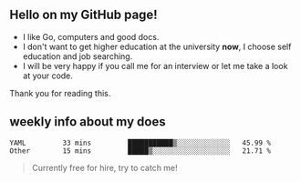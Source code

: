 ## Hello on my GitHub page!

- I like Go, computers and good docs.
- I don't want to get higher education at the university **now**, I choose self education and job searching.
- I will be very happy if you call me for an interview or let me take a look at your code.

Thank you for reading this.

## weekly info about my does
<!--START_SECTION:waka-->

```text
YAML         33 mins         ███████████▒░░░░░░░░░░░░░   45.99 %
Other        15 mins         █████▒░░░░░░░░░░░░░░░░░░░   21.71 %
```

<!--END_SECTION:waka-->

> Currently free for hire, try to catch me!
